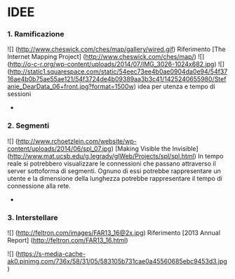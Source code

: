 # IDEE

### 1. Ramificazione
![] (http://www.cheswick.com/ches/map/gallery/wired.gif)
Riferimento [The Internet Mapping Project] (http://www.cheswick.com/ches/map/)
![] (http://o-c-r.org/wp-content/uploads/2014/07/IMG_3026-1024x682.jpg)
![] (http://static1.squarespace.com/static/54eec73ee4b0ae0904da0e94/54f3716ae4b0b75ae55ae121/54f3724de4b09389aa3b3c41/1425240655980/Stefanie_DearData_06+front.jpg?format=1500w)
idea per utenza e tempo di sessioni

-

### 2. Segmenti
![] (http://www.rchoetzlein.com/website/wp-content/uploads/2014/06/spl_07.jpg)
[Making Visible the Invisible] (http://www.mat.ucsb.edu/g.legrady/glWeb/Projects/spl/spl.html)
In tempo reale si potrebbero visualizzare le connessioni che passano attraverso il server sottoforma di segmenti. 
Ognuno di essi potrebbe rappresentare un utente e la dimensione della lunghezza potrebbe rappresentare il tempo di connessione alla rete.



-

### 3. Interstellare
![] (http://feltron.com/images/FAR13_16@2x.jpg)
Riferimento [2013 Annual Report] (http://feltron.com/FAR13_16.html)

![] (https://s-media-cache-ak0.pinimg.com/736x/58/31/05/583105b731cae0a45560685ebc9453d3.jpg)
